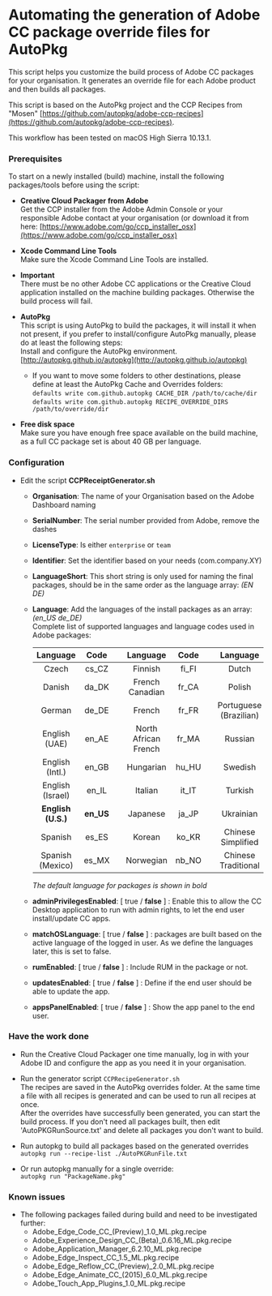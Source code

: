 # Automating the generation of Adobe CC package override files for AutoPkg
  
This script helps you customize the build process of Adobe CC packages for your organisation.
It generates an override file for each Adobe product and then builds all packages.

This script is based on the AutoPkg project and the CCP Recipes from "Mosen" [https://github.com/autopkg/adobe-ccp-recipes](https://github.com/autopkg/adobe-ccp-recipes).

This workflow has been tested on macOS High Sierra 10.13.1.

### Prerequisites

To start on a newly installed (build) machine, install the following packages/tools before using the script:
    
- __Creative Cloud Packager from Adobe__  
Get the CCP installer from the Adobe Admin Console or your responsible Adobe contact at your organisation (or download it from here: [https://www.adobe.com/go/ccp_installer_osx](https://www.adobe.com/go/ccp_installer_osx)

- __Xcode Command Line Tools__  
Make sure the Xcode Command Line Tools are installed.

- __Important__  
There must be no other Adobe CC applications or the Creative Cloud application installed on the machine building packages. Otherwise the build process will fail.

- __AutoPkg__  
This script is using AutoPkg to build the packages, it will install it when not present, if you prefer to install/configure AutoPkg manually, please do at least the following steps:  
Install and configure the AutoPkg environment. [http://autopkg.github.io/autopkg](http://autopkg.github.io/autopkg)  
  - If you want to move some folders to other destinations, please define at least the AutoPkg Cache and Overrides folders:  
    `defaults write com.github.autopkg CACHE_DIR /path/to/cache/dir`  
    `defaults write com.github.autopkg RECIPE_OVERRIDE_DIRS /path/to/override/dir`

- __Free disk space__  
Make sure you have enough free space available on the build machine, as a full CC package set is about 40 GB per language.

### Configuration	

- Edit the script __CCPReceiptGenerator.sh__  
    - __Organisation__: The name of your Organisation based on the Adobe Dashboard naming  
    - __SerialNumber__: The serial number provided from Adobe, remove the dashes  
    - __LicenseType__: Is either `enterprise` or `team`  
    - __Identifier__: Set the identifier based on your needs (com.company.XY)  
    - __LanguageShort__: This short string is only used for naming the final packages, should be in the same order as the language array: *(EN DE)*
    - __Language__: Add the languages of the install packages as an array: *(en_US de_DE)*  
    Complete list of supported languages and language codes used in Adobe packages:  

		| Language | Code |   | Language | Code |   | Language | Code |
		| :---: | :---: |:---:| :---: | :---: |:---:| :---: | :---: |
		| Czech | cs_CZ |   | Finnish | fi_FI |   | Dutch | nl_NL |
		| Danish | da_DK |   | French Canadian | fr_CA |   | Polish  | pl_PL |
		| German | de_DE |   | French | fr_FR |   | Portuguese (Brazilian) | pt_BR |
		| English (UAE) | en_AE |   | North African French | fr_MA |   | Russian | ru_RU |
		| English (Intl.) | en_GB |   | Hungarian | hu_HU |   | Swedish | sv_SE |
		| English (Israel) | en_IL |   | Italian | it_IT |   | Turkish | tr_TR |
		| **English (U.S.)** | **en_US** |   | Japanese | ja_JP |   | Ukrainian | uk_UA |
		| Spanish | es_ES |   | Korean | ko_KR |   | Chinese Simplified | zh_CN |
		| Spanish (Mexico) | es_MX |   | Norwegian | nb_NO |   | Chinese Traditional | zh_TW |
		
		_The default language for packages is shown in bold_
	- __adminPrivilegesEnabled__: [ true / __false__ ] : Enable this to allow the CC Desktop application to run with admin rights, to let the end user install/update CC apps.
	- __matchOSLanguage__: [ true / __false__ ] : packages are built based on the active language of the logged in user. As we define the languages later, this is set to false.
	- __rumEnabled__: [ true / __false__ ] : Include RUM in the package or not.
	- __updatesEnabled__: [ true / __false__ ] : Define if the end user should be able to update the app.
	- __appsPanelEnabled__: [ true / __false__ ] : Show the app panel to the end user.



### Have the work done
- Run the Creative Cloud Packager one time manually, log in with your Adobe ID and configure the app as you need it in your organisation.

- Run the generator script `CCPRecipeGenerator.sh`  
The recipes are saved in the AutoPkg overrides folder. At the same time
a file with all recipes is generated and can be used to run all recipes at once.  
After the overrides have successfully been generated, you can start the build process. If you don't need all packages built, then edit 'AutoPKGRunSource.txt' and delete all packages you don't want to build.

- Run autopkg to build all packages based on the generated overrides  
`autopkg run --recipe-list ./AutoPKGRunFile.txt` 

- Or run autopkg manually for a single override:  
`autopkg run "PackageName.pkg"`


### Known issues
- The following packages failed during build and need to be investigated further:
  - Adobe_Edge_Code_CC_(Preview)_1.0_ML.pkg.recipe
  - Adobe_Experience_Design_CC_(Beta)_0.6.16_ML.pkg.recipe
  - Adobe_Application_Manager_6.2.10_ML.pkg.recipe
  - Adobe_Edge_Inspect_CC_1.5_ML.pkg.recipe
  - Adobe_Edge_Reflow_CC_(Preview)_2.0_ML.pkg.recipe
  - Adobe_Edge_Animate_CC_(2015)_6.0_ML.pkg.recipe
  - Adobe_Touch_App_Plugins_1.0_ML.pkg.recipe
